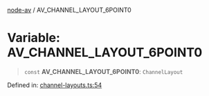 [node-av](../globals.md) / AV\_CHANNEL\_LAYOUT\_6POINT0

# Variable: AV\_CHANNEL\_LAYOUT\_6POINT0

> `const` **AV\_CHANNEL\_LAYOUT\_6POINT0**: `ChannelLayout`

Defined in: [channel-layouts.ts:54](https://github.com/seydx/av/blob/f8631fc881b394300b1479f511d55cf1c370a87f/src/constants/channel-layouts.ts#L54)
